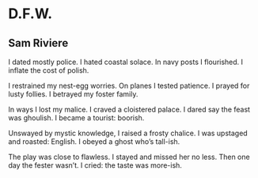 # D.F.W.
## Sam Riviere
I dated mostly police.
I hated coastal solace.
In navy posts I flourished.
I inflate the cost of polish.

I restrained my nest-egg worries.
On planes I tested patience.
I prayed for lusty follies.
I betrayed my foster family.

In ways I lost my malice.
I craved a cloistered palace.
I dared say the feast was ghoulish.
I became a tourist: boorish.

Unswayed by mystic knowledge,
I raised a frosty chalice.
I was upstaged and roasted: English.
I obeyed a ghost who’s tall-ish.

The play was close to flawless.
I stayed and missed her no less.
Then one day the fester wasn’t.
I cried: the taste was more-ish.
